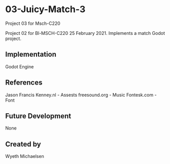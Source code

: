 # 03-Juicy-Match-3
Project 03 for Msch-C220

Project 02 for Bl-MSCH-C220 25 February 2021.
Implements a match Godot project.

## Implementation
Godot Engine

## References
Jason Francis
Kenney.nl - Assests
freesound.org - Music
Fontesk.com -Font

## Future Development
None

## Created by
Wyeth Michaelsen

